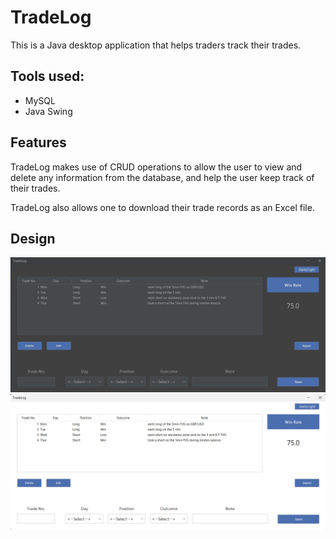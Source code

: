 # TradeLog

This is a Java desktop application that helps traders track their trades.


## Tools used:
- MySQL
- Java Swing


## Features
TradeLog makes use of CRUD operations to allow the user to view and delete any information from the database, and help the user keep
track of their trades.

TradeLog also allows one to download their trade records as an Excel file.

## Design
![Screenshot](images/tradelog_darkMode.jpg)
![Screenshot](images/tradelog_lightMode.png)
